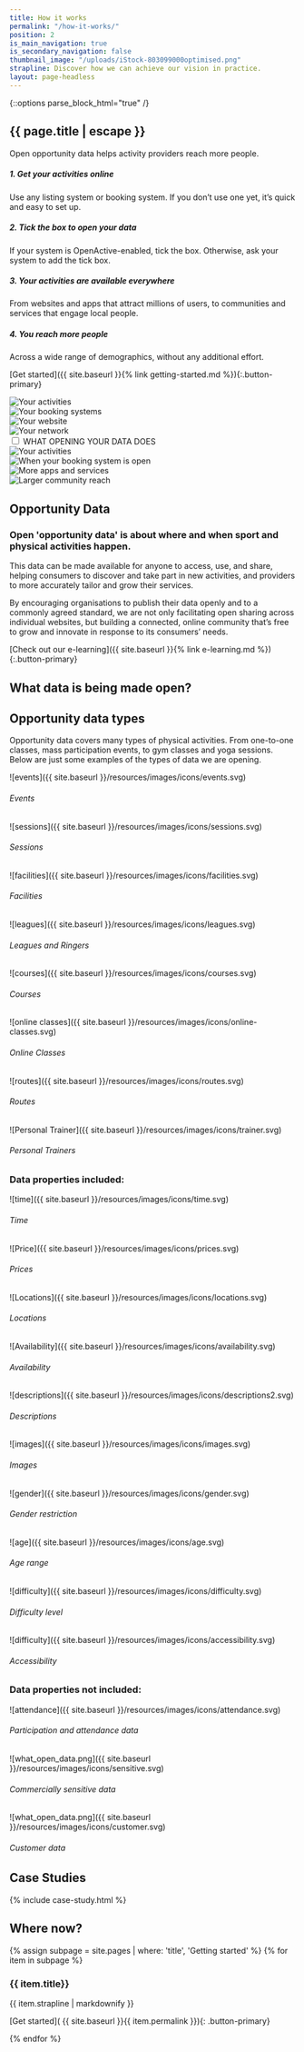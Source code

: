 ```yaml
---
title: How it works
permalink: "/how-it-works/"
position: 2
is_main_navigation: true
is_secondary_navigation: false
thumbnail_image: "/uploads/iStock-803099000optimised.png"
strapline: Discover how we can achieve our vision in practice.
layout: page-headless
---
```


{::options parse_block_html="true" /}

<!--  ---------------->
<!-- HERO BLOCK -->
<!--  ---------------->

<article class="how-work-hero">
<div class="inner">

# {{ page.title | escape }}

Open opportunity data helps activity providers reach more people.

##### 1. Get your activities online

Use any listing system or booking system. If you don’t use one yet, it’s quick and easy to set up.

##### 2. Tick the box to open your data

If your system is OpenActive-enabled, tick the box. Otherwise, ask your system to add the tick box.

##### 3. Your activities are available everywhere

From websites and apps that attract millions of users, to communities and services that engage local people.

##### 4. You reach more people

Across a wide range of demographics, without any additional effort.

[Get started]({{ site.baseurl }}{% link getting-started.md %}){:.button-primary}

</div>
<div class="inner animate">

<div class="block">
<div class="unticked">
<div class="svg one">
<img src="{{ site.baseurl }}/resources/images/animation/first_ut.svg" alt="Your activities" />
</div>
<div class="svg two">
<img src="{{ site.baseurl }}/resources/images/animation/second_ut.svg" alt="Your booking systems" />
</div>
<div class="svg three">
<img src="{{ site.baseurl }}/resources/images/animation/third_ut.svg" alt="Your website" />
</div>
<div class="svg four">
<img src="{{ site.baseurl }}/resources/images/animation/four_ut.svg" alt="Your network" />
</div>

<div class="svg five checkbox" markdown="0">
<input id="chkTest" class="open" type="checkbox">
<label for="chkTest">WHAT OPENING YOUR DATA DOES</label>
</div>
</div>



</div>

<div class="block ticked_wrap">
<div class="ticked">
<div class="svg five">
<img src="{{ site.baseurl }}/resources/images/animation/first_t.svg" alt="Your activities" />
</div>
<div class="svg six">
<img src="{{ site.baseurl }}/resources/images/animation/second_t.svg" alt="When your booking system is open" />
</div>
<div class="svg seven">
<img src="{{ site.baseurl }}/resources/images/animation/third_t.svg" alt="More apps and services" />
</div>
<div class="svg eight">
<img src="{{ site.baseurl }}/resources/images/animation/four_t.svg" alt="Larger community reach" />
</div>
</div>
</div>

</div>

</article>

<article class="title-row invert">
<h2 class="sub-heading-two">Opportunity Data</h2>
<div class="one">

### Open 'opportunity data' is about where and when sport and physical activities happen.

This data can be made available for anyone to access, use, and share, helping consumers to discover and take part in new activities, and providers to more accurately tailor and grow their services.

By encouraging organisations to publish their data openly and to a commonly agreed standard, we are not only facilitating open sharing across individual websites, but building a connected, online community that’s free to grow and innovate in response to its consumers’ needs.

[Check out our e-learning]({{ site.baseurl }}{% link e-learning.md %}){:.button-primary}

</div>

</article>

<!--  ---------------->
<!-- WHAT IS OPPORTUNITY DATA -->
<!--  ---------------->
<article class="what-data title-row">
<h2 class="sub-heading-two">What data is being made open?</h2>
<div class="one types">

<div class="title">

## Opportunity data types

Opportunity data covers many types of physical activities. From one-to-one classes, mass participation events, to gym classes and yoga sessions. Below are just some examples of the types of data we are opening.

</div>

<div class="types-inner">
<div>

![events]({{ site.baseurl }}/resources/images/icons/events.svg)

###### Events

</div>
<div>

![sessions]({{ site.baseurl }}/resources/images/icons/sessions.svg)

###### Sessions

</div>
<div>

![facilities]({{ site.baseurl }}/resources/images/icons/facilities.svg)

###### Facilities

</div>
<div>

![leagues]({{ site.baseurl }}/resources/images/icons/leagues.svg)

###### Leagues and Ringers

</div>
<div>

![courses]({{ site.baseurl }}/resources/images/icons/courses.svg)

###### Courses

</div>
<div>

![online classes]({{ site.baseurl }}/resources/images/icons/online-classes.svg)

###### Online Classes

</div>
<div>

![routes]({{ site.baseurl }}/resources/images/icons/routes.svg)

###### Routes

</div>
<div>

![Personal Trainer]({{ site.baseurl }}/resources/images/icons/trainer.svg)

###### Personal Trainers

</div>
</div>

</div>

<div class="one properties">

<div class="title">

### Data properties included:

</div>

<div class="properties-inner">
<div>

![time]({{ site.baseurl }}/resources/images/icons/time.svg)

###### Time

</div>
<div>

![Price]({{ site.baseurl }}/resources/images/icons/prices.svg)

###### Prices

</div>
<div>

![Locations]({{ site.baseurl }}/resources/images/icons/locations.svg)

###### Locations

</div>
<div>

![Availability]({{ site.baseurl }}/resources/images/icons/availability.svg)

###### Availability

</div>
<div>

![descriptions]({{ site.baseurl }}/resources/images/icons/descriptions2.svg)

###### Descriptions

</div>
<div>

![images]({{ site.baseurl }}/resources/images/icons/images.svg)

###### Images

</div>
<div>

![gender]({{ site.baseurl }}/resources/images/icons/gender.svg)

###### Gender restriction

</div>
<div>

![age]({{ site.baseurl }}/resources/images/icons/age.svg)

###### Age range

</div>
<div>

![difficulty]({{ site.baseurl }}/resources/images/icons/difficulty.svg)

###### Difficulty level

</div>
<div>

![difficulty]({{ site.baseurl }}/resources/images/icons/accessibility.svg)

###### Accessibility

</div>
</div>

</div>

<div class="one not-included">

<div class="title">

### Data properties not included:

</div>

<div class="not-included-inner">
<div>

![attendance]({{ site.baseurl }}/resources/images/icons/attendance.svg)

###### Participation and attendance data

</div>
<div>

![what_open_data.png]({{ site.baseurl }}/resources/images/icons/sensitive.svg)

###### Commercially sensitive data

</div>
<div>

![what_open_data.png]({{ site.baseurl }}/resources/images/icons/customer.svg)

###### Customer data

</div>

</div>
</div>
</article>

<!--  ---------------->
<!-- WHAT ARE THE BENEFITS -->
<!--  ---------------->
<!-- <article class="title-row"> -->
<!-- <h2 class="sub-heading-two">What are the benefits?</h2> -->
<!-- <div class="one subgrid"> -->
<!-- <div class="three "> -->

<!-- #### Sport and physical activity providers -->

<!-- * With open data publishing, your services and events can be shared everywhere, from high-traffic apps to community-driven pages. -->
<!-- * Improve data skills and understanding within your organisation and harness technology to benefit your business. -->
<!-- * Drive innovation, and collaborate with OpenActive to revolutionise the sector. -->

<!-- </div> -->
<!-- <div class="three"> -->

<!-- #### Data users and developers -->

<!-- * Harness open and accessible data from across the sport and physical sector. -->
<!-- * Use data to help develop new products and enhance existing services to get people more active. -->
<!-- * Be at the cutting edge of shaping consistent data standards and growing engagement with data publishers. -->

<!-- </div> -->

<!-- <div class="three"> -->

<!-- #### Influential organisations -->

<!-- * Build engagement in sport and physical activities by improving the reach and visibility of services nationwide. -->
<!-- * Support new OpenActive members by showing them how publishing open data can help them improve and grow their activities. -->
<!-- * Improve data skills and understanding within your organisation and harness technology to benefit your business. -->
<!-- * Provide members with the opportunity to join our community and shape the initiative. -->

<!-- </div> -->
<!-- </div> -->
<!-- </article> -->

<!--  ---------------->
<!-- CASE STUDIES BLOCK -->
<!--  ---------------->
<article class="what-data title-row">
<h2 class="sub-heading-two">Case Studies</h2>

{% include case-study.html %}
</article>

<!--  ---------------->
<!-- GETTING STARTED TO ACTION -->
<!--  ---------------->
<article class="call_to_action--full-width">
<h2 class="sub-heading-two">Where now?</h2>
<div class="one">

{% assign subpage = site.pages | where: 'title', 'Getting started' %}
{% for item in subpage %}

### {{ item.title}}

{{ item.strapline | markdownify }}

[Get started]( {{ site.baseurl }}{{ item.permalink }}){: .button-primary}

</div>
<figure>
<div class="mask"></div>
<div class="image" style="background: url({{ site.baseurl }}{{ item.thumbnail_image }})center center / cover no-repeat;"></div>
</figure>
{% endfor %}
</article>